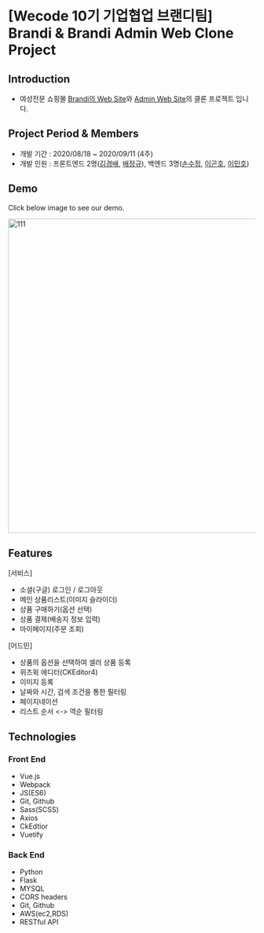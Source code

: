 # [Wecode 10기 기업협업 브랜디팀] <br /> Brandi & Brandi Admin Web Clone Project

## Introduction

- 여성전문 쇼핑몰 [Brandi의 Web Site](https://www.brandi.co.kr/)와 [Admin Web Site](http://admin.brandi.co.kr/)의 클론 프로젝트 입니다.

## Project Period & Members

- 개발 기간 : 2020/08/18 ~ 2020/09/11 (4주)
- 개발 인원 : 프론트엔드 2명([김경배](https://github.com/rudqo14), [배정규](https://github.com/junggyoo)), 백엔드 3명([손수정](https://github.com/soojung601), [이곤호](https://github.com/sincerity10), [이민호](https://github.com/minho-lee0716))

## Demo
Click below image to see our demo.

[<img width="640" alt="111" src="https://user-images.githubusercontent.com/54165939/93243929-e1f78580-f7c3-11ea-8525-497f237fd54e.PNG">](https://www.youtube.com/embed/llzvwSBeqF8)

## Features

[서비스]
- 소셜(구글) 로그인 / 로그아웃
- 메인 상품리스트(이미지 슬라이더)
- 상품 구매하기(옵션 선택)
- 상품 결제(배송지 정보 입력)
- 마이페이지(주문 조회)

[어드민]
- 상품의 옵션을 선택하여 셀러 상품 등록
- 위즈윅 에디터(CKEditor4)
- 이미지 등록
- 날짜와 시간, 검색 조건을 통한 필터링
- 페이지네이션
- 리스트 순서 <-> 역순 필터링

## Technologies

### Front End

- Vue.js
- Webpack
- JS(ES6)
- Git, Github
- Sass(SCSS)
- Axios
- CkEdtior
- Vuetify

### Back End

- Python
- Flask
- MYSQL
- CORS headers
- Git, Github
- AWS(ec2,RDS)
- RESTful API
